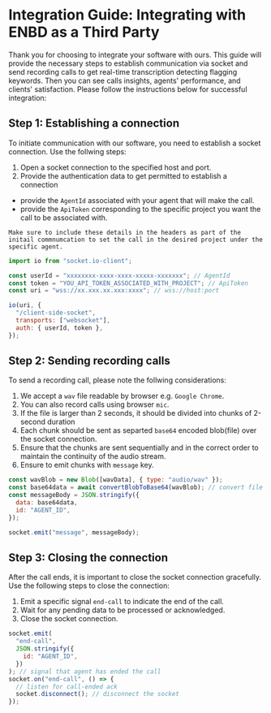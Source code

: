 # Integration Guide: Integrating with ENBD as a Third Party

Thank you for choosing to integrate your software with ours. This guide will provide the necessary steps to establish communication via socket and send recording calls to get real-time transcription detecting flagging keywords. Then you can see calls insights, agents' performance, and clients' satisfaction. Please follow the instructions below for successful integration:

## Step 1: Establishing a connection

To initiate communication with our software, you need to establish a socket connection. Use the follwing steps:

1. Open a socket connection to the specified host and port.
2. Provide the authentication data to get permitted to establish a connection

- provide the `AgentId` associated with your agent that will make the call.
- provide the `ApiToken` corresponding to the specific project you want the call to be associated with.

`Make sure to include these details in the headers as part of the initail commnumcation to set the call in the desired project under the specific agent.`

```js
import io from "socket.io-client";

const userId = "xxxxxxxx-xxxx-xxxx-xxxxx-xxxxxxx"; // AgentId
const token = "YOU_API_TOKEN_ASSOCIATED_WITH_PROJECT"; // ApiToken
const uri = "wss://xx.xxx.xx.xxx:xxxx"; // wss://host:port

io(uri, {
  "/client-side-socket",
  transports: ["websocket"],
  auth: { userId, token },
});
```

## Step 2: Sending recording calls

To send a recording call, please note the follwing considerations:

1. We accept a `wav` file readable by browser e.g. `Google Chrome`.
2. You can also record calls using browser `mic`.
3. If the file is larger than 2 seconds, it should be divided into chunks of 2-second duration
4. Each chunk should be sent as separted `base64` encoded blob(file) over the socket connection.
5. Ensure that the chunks are sent sequentially and in the correct order to maintain the continuity of the audio stream.
6. Ensure to emit chunks with `message` key.

```js
const wavBlob = new Blob([wavData], { type: "audio/wav" });
const base64data = await convertBlobToBase64(wavBlob); // convert file to base64
const messageBody = JSON.stringify({
  data: base64data,
  id: "AGENT_ID",
});

socket.emit("message", messageBody);
```

## Step 3: Closing the connection

After the call ends, it is important to close the socket connection gracefully. Use the following steps to close the connection:

1. Emit a specific signal `end-call` to indicate the end of the call.
2. Wait for any pending data to be processed or acknowledged.
3. Close the socket connection.

```js
socket.emit(
  "end-call",
  JSON.stringify({
    id: "AGENT_ID",
  })
); // signal that agent has ended the call
socket.on("end-call", () => {
  // listen for call-ended ack
  socket.disconnect(); // disconnect the socket
});
```
